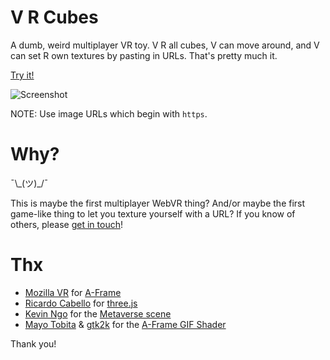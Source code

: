 # V R Cubes
A dumb, weird multiplayer VR toy. V R all cubes, V can move around, and V can set R own textures by pasting in URLs. That's pretty much it.

[Try it!](http://okaybenji.itch.io/v-r-cubes)

![Screenshot](https://media.giphy.com/media/26xBStb0HrOW275lK/giphy.gif)

NOTE: Use image URLs which begin with `https`.

# Why?
¯\\\_(ツ)_/¯

This is maybe the first multiplayer WebVR thing? And/or maybe the first game-like thing to let you texture yourself with a URL? If you know of others, please [get in touch](http://twitter.com/okaybenji)!

# Thx

* [Mozilla VR](https://mozvr.com) for [A-Frame](http://aframe.io)
* [Ricardo Cabello](https://github.com/mrdoob) for [three.js](https://threejs.org)
* [Kevin Ngo](https://github.com/ngokevin) for the [Metaverse scene](https://aframe.io/examples/showcase/hello-metaverse)
* [Mayo Tobita](https://github.com/mayognaise) & [gtk2k](https://github.com/gtk2k) for the [A-Frame GIF Shader](https://github.com/mayognaise/aframe-gif-shader)

Thank you!
